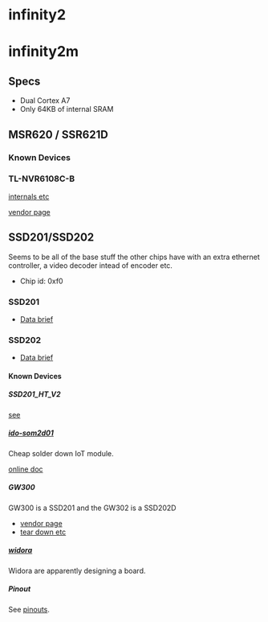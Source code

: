 # infinity2

# infinity2m

## Specs

- Dual Cortex A7
- Only 64KB of internal SRAM

## MSR620 / SSR621D

### Known Devices

### TL-NVR6108C-B

[internals etc](tlnvr6108cb/)

[vendor page](https://www.tp-link.com.cn/product_1497.html#tag)

## SSD201/SSD202

Seems to be all of the base stuff the other chips have with an extra ethernet
controller, a video decoder intead of encoder etc.

- Chip id: 0xf0

### SSD201

- [Data brief](SSD201_pb_S_v01.pdf)

### SSD202

- [Data brief](SSD202D_pb_S_v01.pdf)

#### Known Devices

##### SSD201_HT_V2

[see](ssd201_ht_v2/)

##### [ido-som2d01](http://www.wireless-tag.cn/portfolio/ido-som2d01-2/)

Cheap solder down IoT module.

[online doc](http://doc.industio.com/docs/ssd20x-system/page_0)

##### GW300

GW300 is a SSD201 and the GW302 is a SSD202D

- [vendor page](http://myzr.com.cn/public/index/index/product/id/115.html)
- [tear down etc](gw300)

##### [widora](https://github.com/widora/SSD202)

Widora are apparently designing a board.

##### Pinout

See [pinouts](pinouts.md).
